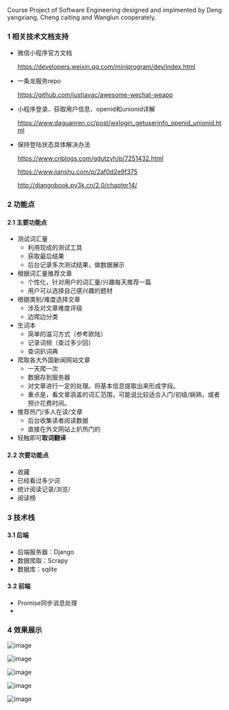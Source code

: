 Course Project of Software Engineering designed and implmented by Deng yangxiang, Cheng caiting and Wanglun cooperately. 


### 1 相关技术文档支持

* 微信小程序官方文档

  https://developers.weixin.qq.com/miniprogram/dev/index.html
  
* 一条龙服务repo

  https://github.com/justjavac/awesome-wechat-weapp
  
* 小程序登录、获取用户信息、openid和unionid详解

  https://www.daguanren.cc/post/wxlogin_getuserinfo_openid_unionid.html


* 保持登陆状态具体解决办法

  https://www.cnblogs.com/gdutzyh/p/7251432.html

  https://www.jianshu.com/p/2af0d2e9f375

  http://djangobook.py3k.cn/2.0/chapter14/
  
### 2 功能点

#### 2.1 主要功能点

* 测试词汇量
  * 利用现成的测试工具
  * 获取最后结果
  * 后台记录多次测试结果，做数据展示
* 根据词汇量推荐文章
  * 个性化，针对用户的词汇量/兴趣每天推荐一篇
  * 用户可以选择自己感兴趣的题材
* 根据类别/难度选择文章
  * 涉及对文章难度评级
  * 边爬边分类
* 生词本
  * 简单的温习方式（参考欧陆）
  * 记录词频（查过多少回）
  * 查词扒词典
* 爬取各大外国新闻网站文章
  * 一天爬一次
  * 数据存到服务器
  * 对文章进行一定的处理。将基本信息提取出来形成字段。
  * 重点是，看文章涵盖的词汇范围，可能说比较适合入门/初级/娴熟，或者预计花费时间。
* 推荐热门/多人在读/文章
  * 后台收集读者阅读数据
  * 直接在外文网站上扒热门的
* 轻触即可**取词翻译**

#### 2.2 次要功能点

* 收藏
* 已经看过多少词
* 统计阅读记录/浏览/
* 阅读榜

### 3 技术栈

#### 3.1 后端

* 后端服务器：Django 
* 数据爬取：Scrapy
* 数据库：sqlite

#### 3.2 前端

* Promise同步消息处理
* 

### 4 效果展示
![image](https://github.com/DHUer/Software_Design/blob/master/display-images/%E4%B8%BB%E9%98%85%E8%AF%BB%E7%95%8C%E9%9D%A2.gif) 

![image](https://github.com/DHUer/Software_Design/blob/master/display-images/%E5%8D%95%E8%AF%8D%E6%9C%AC.gif)

![image](https://github.com/DHUer/Software_Design/blob/master/display-images/%E6%94%B6%E8%97%8F%E6%96%87%E7%AB%A0.gif)

 ![image](https://github.com/DHUer/Software_Design/blob/master/display-images/%E8%83%8C%E5%8D%95%E8%AF%8D%E4%BF%A1%E6%81%AF.gif)

![image](https://github.com/DHUer/Software_Design/blob/master/display-images/%E8%AF%8D%E6%B1%87%E9%87%8F%E6%B5%8B%E8%AF%95.gif) 


